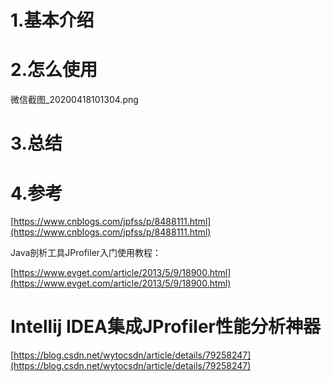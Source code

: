 # 1.基本介绍

# 2.怎么使用

微信截图\_20200418101304.png

# 3.总结

# 

# 4.参考

[https://www.cnblogs.com/jpfss/p/8488111.html](https://www.cnblogs.com/jpfss/p/8488111.html)

Java剖析工具JProfiler入门使用教程：

[https://www.evget.com/article/2013/5/9/18900.html](https://www.evget.com/article/2013/5/9/18900.html)

# Intellij IDEA集成JProfiler性能分析神器

[https://blog.csdn.net/wytocsdn/article/details/79258247](https://blog.csdn.net/wytocsdn/article/details/79258247)


